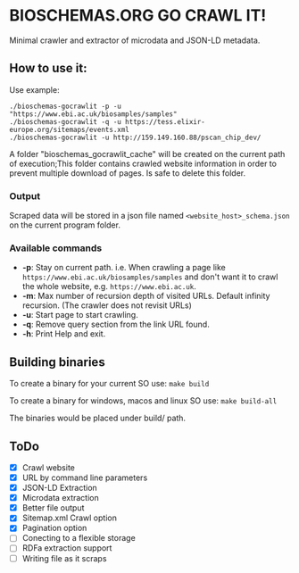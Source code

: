 # BIOSCHEMAS.ORG GO CRAWL IT!

Minimal crawler and extractor of microdata and JSON-LD metadata.


## How to use it:

Use example: 
```
./bioschemas-gocrawlit -p -u "https://www.ebi.ac.uk/biosamples/samples"
./bioschemas-gocrawlit -q -u https://tess.elixir-europe.org/sitemaps/events.xml
./bioschemas-gocrawlit -u http://159.149.160.88/pscan_chip_dev/
```

A folder "bioschemas_gocrawlit_cache" will be created on the current path of execution;This folder contains crawled website information in order to prevent multiple download of pages. Is safe to delete this folder.

### Output

Scraped data will be stored in a json file named ```<website_host>_schema.json``` on the current program folder.


### Available commands

- **-p**: Stay on current path. i.e. When crawling a page like ```https://www.ebi.ac.uk/biosamples/samples``` and don't want it to crawl the whole website, e.g. ```https://www.ebi.ac.uk```.
- **-m**: Max number of recursion depth of visited URLs. Default infinity recursion. (The crawler does not revisit URLs)
- **-u**: Start page to start crawling.
- **-q**: Remove query section from the link URL found.
- **-h**: Print Help and exit.


## Building binaries

To create a binary for your current SO use:
```make build```

To create a binary for windows, macos and linux SO use:
```make build-all```

The binaries would be placed under build/ path.


## ToDo

- [x] Crawl website
- [x] URL by command line parameters
- [x] JSON-LD Extraction
- [x] Microdata extraction
- [x] Better file output
- [x] Sitemap.xml Crawl option
- [x] Pagination option
- [ ] Conecting to a flexible storage
- [ ] RDFa extraction support
- [ ] Writing file as it scraps

